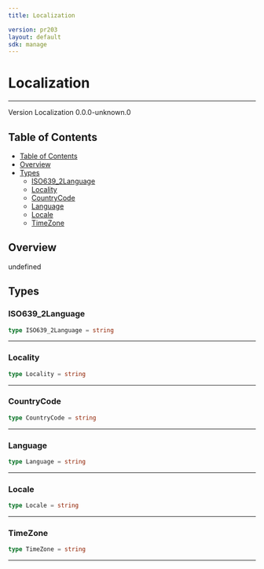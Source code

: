 ```yaml
---
title: Localization

version: pr203
layout: default
sdk: manage
---
```


# Localization
---
Version Localization 0.0.0-unknown.0

## Table of Contents
   - [Table of Contents](#table-of-contents)
   - [Overview](#overview)
   - [Types](#types)
     - [ISO639_2Language](#isolanguage)
     - [Locality](#locality)
     - [CountryCode](#countrycode)
     - [Language](#language)
     - [Locale](#locale)
     - [TimeZone](#timezone)


## Overview
 undefined

## Types

### ISO639_2Language



```typescript
type ISO639_2Language = string
```



---
### Locality



```typescript
type Locality = string
```



---
### CountryCode



```typescript
type CountryCode = string
```



---
### Language



```typescript
type Language = string
```



---
### Locale



```typescript
type Locale = string
```



---
### TimeZone



```typescript
type TimeZone = string
```



---